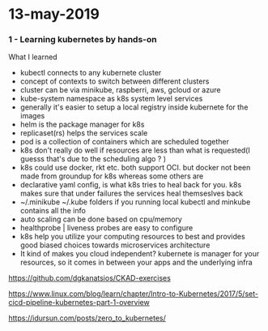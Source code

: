 # 13-may-2019


### 1 - Learning kubernetes by hands-on

What I learned
 - kubectl connects to any kubernete cluster
 - concept of contexts to switch between different clusters
 - cluster can be via minikube, raspberri, aws, gcloud or azure
 - kube-system namespace as k8s system level services
 - generally it's easier to setup a local registry inside kubernete for the images
 - helm is the package manager for k8s
 - replicaset(rs) helps the services scale
 - pod is a collection of containers which are scheduled together
 - k8s don't really do well if resources are less than what is requested(I guesss that's due to the scheduling algo ? )
 - k8s could use docker, rkt etc. both support OCI. but docker not been made from groundup for k8s whereas some others are
 - declarative yaml config, is what k8s tries to heal back for you. k8s makes sure that under failures the services heal themseslves back
 - ~/.minikube ~/.kube folders if you running local kubectl and minkube contains all the info
 - auto scaling can be done based on cpu/memory 
 - healthprobe | liveness probes are easy to configure
 - k8s help you utilize your computing resources to best and provides good biased choices towards microservices architecture
 - It kind of makes you cloud independent? kubernete is manager for your resources, so it comes in between your apps and the underlying infra

https://github.com/dgkanatsios/CKAD-exercises

https://www.linux.com/blog/learn/chapter/Intro-to-Kubernetes/2017/5/set-cicd-pipeline-kubernetes-part-1-overview

https://idursun.com/posts/zero_to_kubernetes/
